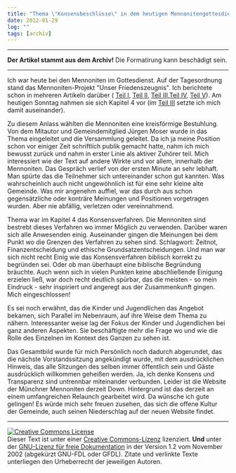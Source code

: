 ```yaml
---
title: "Thema \"Konsensbeschlüsse\" in dem heutigen Mennonitengottesdienst"
date: 2012-01-29
log: ""
tags: [archiv]
---
```

<hr><b>Der Artikel stammt aus dem Archiv!</b> Die Formatirung kann beschädigt sein.<hr>
<p>Ich war heute bei den Mennoniten im Gottesdienst. Auf der Tagesordnung stand das Mennoniten-Projekt "Unser Friedenszeugnis". Ich berichtete schon in mehreren Artikeln darüber ( <a href="http://www.the-independent-friend.de/?q=node/740">Teil I</a>, <a href="http://www.the-independent-friend.de/?q=node/743">Teil II</a>, <a href="http://www.the-independent-friend.de/?q=node/745">Teil III</a>,<a href="http://www.the-independent-friend.de/?q=node/747">Teil IV</a>, <a href="http://www.the-independent-friend.de/?q=node/748">Teil V</a>). Am heutigen Sonntag nahmen sie sich Kapitel 4 vor (im  <a href="http://www.the-independent-friend.de/?q=node/745">Teil III</a> setzte ich mich damit auseinander). </p>
<!--break-->
<p>Zu diesem Anlass wählten die Mennoniten eine kreisförmige Bestuhlung. Von dem Mitautor und Gemeindemitglied Jürgen Moser wurde in das Thema eingeleitet und die Versammlung geleitet. Da ich ja meine Position schon vor einiger Zeit schriftlich publik gemacht hatte,  nahm ich mich bewusst zurück und nahm in erster Linie als aktiver Zuhörer teil. Mich interessiert wie der Text auf andere Wirkte und vor allem, innerhalb der Mennoniten. Das Gespräch verlief von der ersten Minute an sehr lebhaft. Man spürte das die Teilnehmer sich untereinander schon gut kannten.  Was wahrscheinlich auch nicht ungewöhnlich ist für eine sehr kleine alte Gemeinde. Was mir angenehm auffiel, war das durch aus schon gegensätzliche oder konträre Meinungen und Positionen vorgetragen wurden. Aber nie abfällig, verletzen oder vereinnahmend.  </p>

<p>Thema war im Kapitel 4 das Konsensverfahren. Die Mennoniten sind bestrebt dieses Verfahren wo immer Möglich zu verwenden. Darüber waren sich alle Anwesenden einig. Auseinander gingen die Meinungen bei dem Punkt wo die Grenzen des Verfahren zu sehen sind. Schlagwort: Zeitnot, Finanzentscheidung und ethische Grundsatzentscheidungen. Und man war sich nicht recht Einig wie das Konsensverfahren biblisch korrekt zu begründen sei. Oder ob man überhaupt eine biblische Begründung bräuchte. Auch wenn sich in vielen Punkten keine abschließende Einigung erzielen ließ, war doch recht deutlich spürbar, das die meisten - so mein Eindruck - sehr inspiriert und angeregt aus der Zusammenkunft gingen. Mich eingeschlossen!</p>

<p>Es sei noch erwähnt, das die Kinder und Jugendlichen das Angebot bekamen, sich Parallel im Nebenraum, auf ihre Weise dem Thema zu nähern. Interessanter weise lag der Fokus der Kinder und Jugendlichen bei ganz anderen Aspekten. Sie beschäftigte mehr die Frage wo und wie die Rolle des Einzelnen im Kontext des Ganzen zu sehen ist.</p>

<p>Das Gesamtbild wurde für mich Persönlich noch dadurch abgerundet, das die nächste Vorstandssitzung angekündigt wurde, mit dem ausdrücklichen Hinweis, das alle Sitzungen des selben immer öffentlich sein und Gäste ausdrücklich willkommen geheißen werden. Ja, ich denke Konsens und Transparenz sind untrennbar miteinander verbunden. Leider ist die Website der Münchner Mennoniten derzeit Down. Hintergrund ist das derzeit an einem umfangreichen Relaunch gearbeitet wird. Da wünsche ich gute gelingen! Es würde mich sehr freuen zusehen, das sich die offene Kultur der Gemeinde, auch seinen Niederschlag auf der neuen Website findet.</p>

<hr />
<p><a href="http://creativecommons.org/licenses/by-sa/3.0/de/" rel="license"><img src="http://i.creativecommons.org/l/by-sa/3.0/de/88x31.png" style="border-width: 0pt;" alt="Creative Commons License" /></a><br />
Dieser <span rel="dc:type" href="http://purl.org/dc/dcmitype/Text" xmlns:dc="http://purl.org/dc/elements/1.1/">Text</span> ist unter einer <a href="http://creativecommons.org/licenses/by-sa/3.0/de/" rel="license">Creative Commons-Lizenz</a> lizenziert. <b>Und</b> unter der <a href="http://de.wikipedia.org/wiki/GFDL">GNU-Lizenz f&uuml;r freie Dokumentation</a> in der Version 1.2 vom November 2002 (abgek&uuml;rzt GNU-FDL oder GFDL). Zitate und verlinkte Texte unterliegen den Urheberrecht der jeweiligen Autoren.</p>

